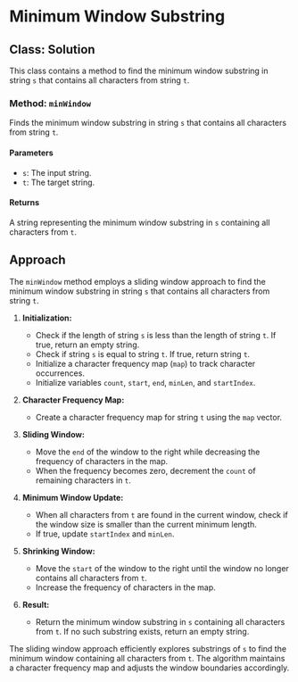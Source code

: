 # Minimum Window Substring

## Class: Solution

This class contains a method to find the minimum window substring in string `s` that contains all characters from string `t`.

### Method: `minWindow`

Finds the minimum window substring in string `s` that contains all characters from string `t`.

#### Parameters

- `s`: The input string.
- `t`: The target string.

#### Returns

A string representing the minimum window substring in `s` containing all characters from `t`.

## Approach

The `minWindow` method employs a sliding window approach to find the minimum window substring in string `s` that contains all characters from string `t`.

1. **Initialization:**
   - Check if the length of string `s` is less than the length of string `t`. If true, return an empty string.
   - Check if string `s` is equal to string `t`. If true, return string `t`.
   - Initialize a character frequency map (`map`) to track character occurrences.
   - Initialize variables `count`, `start`, `end`, `minLen`, and `startIndex`.

2. **Character Frequency Map:**
   - Create a character frequency map for string `t` using the `map` vector.

3. **Sliding Window:**
   - Move the `end` of the window to the right while decreasing the frequency of characters in the map.
   - When the frequency becomes zero, decrement the `count` of remaining characters in `t`.

4. **Minimum Window Update:**
   - When all characters from `t` are found in the current window, check if the window size is smaller than the current minimum length.
   - If true, update `startIndex` and `minLen`.

5. **Shrinking Window:**
   - Move the `start` of the window to the right until the window no longer contains all characters from `t`.
   - Increase the frequency of characters in the map.

6. **Result:**
   - Return the minimum window substring in `s` containing all characters from `t`. If no such substring exists, return an empty string.

The sliding window approach efficiently explores substrings of `s` to find the minimum window containing all characters from `t`. The algorithm maintains a character frequency map and adjusts the window boundaries accordingly.
